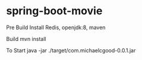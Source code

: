 # spring-boot-movie

Pre Build
Install Redis, openjdk:8, maven

Build
mvn install

To Start
java -jar ./target/com.michaelcgood-0.0.1.jar
